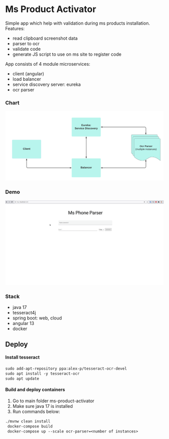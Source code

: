 # Ms Product Activator

Simple app which help with validation during ms products installation. Features:

* read clipboard screenshot data
* parser to ocr
* validate code
* generate JS script to use on ms site to register code

App consists of 4 module microservices:

- client (angular)
- load balancer
- service discovery server: eureka
- ocr parser

### Chart

![](pic/chart.png)

### Demo

![](pic/demo.gif)

### Stack

* java 17
* tesseract4j
* spring boot: web, cloud
* angular 13
* docker

## Deploy

#### Install tesseract

```
sudo add-apt-repository ppa:alex-p/tesseract-ocr-devel
sudo apt install -y tesseract-ocr
sudo apt update 
```

#### Build and deploy containers

1. Go to main folder ms-product-activator
2. Make sure java 17 is installed
3. Run commands below:

```
./mvnw clean install
 docker-compose build
 docker-compose up --scale ocr-parser=<number of instances>
```
